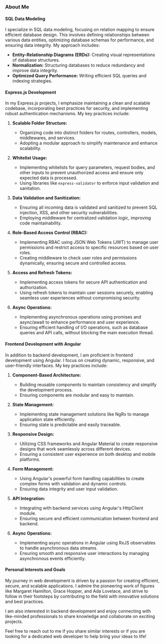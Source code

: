 ### About Me

#### SQL Data Modeling
I specialize in SQL data modeling, focusing on relation mapping to ensure efficient database design. This involves defining relationships between various data entities, optimizing database schemas for performance, and ensuring data integrity. My approach includes:

- **Entity-Relationship Diagrams (ERDs):** Creating visual representations of database structures.
- **Normalization:** Structuring databases to reduce redundancy and improve data integrity.
- **Optimized Query Performance:** Writing efficient SQL queries and indexing strategies.

#### Express.js Development
In my Express.js projects, I emphasize maintaining a clean and scalable codebase, incorporating best practices for security, and implementing robust authentication mechanisms. My key practices include:

1. **Scalable Folder Structure:**
   - Organizing code into distinct folders for routes, controllers, models, middlewares, and services.
   - Adopting a modular approach to simplify maintenance and enhance scalability.

2. **Whitelist Usage:**
   - Implementing whitelists for query parameters, request bodies, and other inputs to prevent unauthorized access and ensure only expected data is processed.
   - Using libraries like `express-validator` to enforce input validation and sanitation.

3. **Data Validation and Sanitization:**
   - Ensuring all incoming data is validated and sanitized to prevent SQL injection, XSS, and other security vulnerabilities.
   - Employing middleware for centralized validation logic, improving code maintainability.

4. **Role-Based Access Control (RBAC):**
   - Implementing RBAC using JSON Web Tokens (JWT) to manage user permissions and restrict access to specific resources based on user roles.
   - Creating middleware to check user roles and permissions dynamically, ensuring secure and controlled access.

5. **Access and Refresh Tokens:**
   - Implementing access tokens for secure API authentication and authorization.
   - Using refresh tokens to maintain user sessions securely, enabling seamless user experiences without compromising security.

6. **Async Operations:**
   - Implementing asynchronous operations using promises and async/await to enhance performance and user experience.
   - Ensuring efficient handling of I/O operations, such as database queries and API calls, without blocking the main execution thread.

#### Frontend Development with Angular
In addition to backend development, I am proficient in frontend development using Angular. I focus on creating dynamic, responsive, and user-friendly interfaces. My key practices include:

1. **Component-Based Architecture:**
   - Building reusable components to maintain consistency and simplify the development process.
   - Ensuring components are modular and easy to maintain.

2. **State Management:**
   - Implementing state management solutions like NgRx to manage application state efficiently.
   - Ensuring state is predictable and easily traceable.

3. **Responsive Design:**
   - Utilizing CSS frameworks and Angular Material to create responsive designs that work seamlessly across different devices.
   - Ensuring a consistent user experience on both desktop and mobile platforms.

4. **Form Management:**
   - Using Angular's powerful form handling capabilities to create complex forms with validation and dynamic controls.
   - Ensuring data integrity and user input validation.

5. **API Integration:**
   - Integrating with backend services using Angular's HttpClient module.
   - Ensuring secure and efficient communication between frontend and backend.

6. **Async Operations:**
   - Implementing async operations in Angular using RxJS observables to handle asynchronous data streams.
   - Ensuring smooth and responsive user interactions by managing asynchronous events efficiently.

#### Personal Interests and Goals
My journey in web development is driven by a passion for creating efficient, secure, and scalable applications. I admire the pioneering work of figures like Margaret Hamilton, Grace Hopper, and Ada Lovelace, and strive to follow in their footsteps by contributing to the field with innovative solutions and best practices.

I am also interested in backend development and enjoy connecting with like-minded professionals to share knowledge and collaborate on exciting projects.

Feel free to reach out to me if you share similar interests or if you are looking for a dedicated web developer to help bring your ideas to life!
